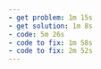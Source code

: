 ```yaml
---
- get problem: 1m 15s
- get solution: 1m 8s
- code: 5m 26s
- code to fix: 1m 58s
- code to fix: 2m 52s
---
```

